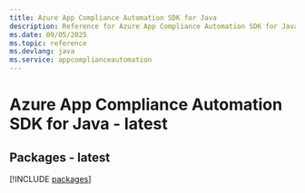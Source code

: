 ```yaml
---
title: Azure App Compliance Automation SDK for Java
description: Reference for Azure App Compliance Automation SDK for Java
ms.date: 09/05/2025
ms.topic: reference
ms.devlang: java
ms.service: appcomplianceautomation
---
```

# Azure App Compliance Automation SDK for Java - latest
## Packages - latest
[!INCLUDE [packages](app-compliance-automation-index.md)]